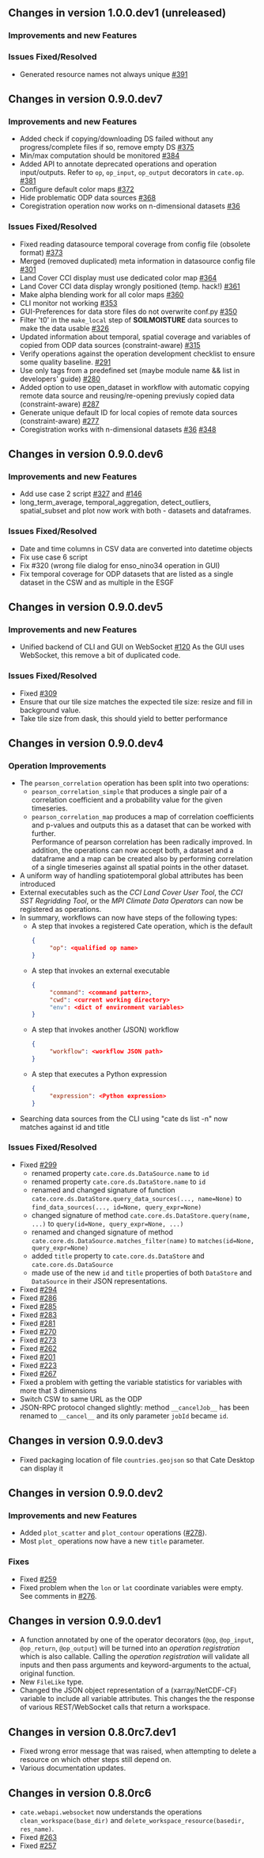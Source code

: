## Changes in version 1.0.0.dev1 (unreleased)

### Improvements and new Features

### Issues Fixed/Resolved

* Generated resource names not always unique
  [#391](https://github.com/CCI-Tools/cate/issues/391)
  
## Changes in version 0.9.0.dev7

### Improvements and new Features

* Added check if copying/downloading DS failed without any progress/complete files
  if so, remove empty DS
  [#375](https://github.com/CCI-Tools/cate/issues/375)
* Min/max computation should be monitored
  [#384](https://github.com/CCI-Tools/cate/issues/384)
* Added API to annotate deprecated operations and operation input/outputs.
  Refer to `op`, `op_input`, `op_output` decorators in `cate.op`.
  [#381](https://github.com/CCI-Tools/cate/issues/381)
* Configure default color maps
  [#372](https://github.com/CCI-Tools/cate/issues/372)
* Hide problematic ODP data sources
  [#368](https://github.com/CCI-Tools/cate/issues/368)
* Coregistration operation now works on n-dimensional datasets
  [#36](https://github.com/CCI-Tools/cate/issues/36)

### Issues Fixed/Resolved

* Fixed reading datasource temporal coverage from config file (obsolete format)
  [#373](https://github.com/CCI-Tools/cate/issues/373)
* Merged (removed duplicated) meta information in datasource config file
  [#301](https://github.com/CCI-Tools/cate/issues/301)
* Land Cover CCI display must use dedicated color map
  [#364](https://github.com/CCI-Tools/cate/issues/364)
* Land Cover CCI data display wrongly positioned (temp. hack!)
  [#361](https://github.com/CCI-Tools/cate/issues/361)
* Make alpha blending work for all color maps
  [#360](https://github.com/CCI-Tools/cate/issues/360)
* CLI monitor not working
  [#353](https://github.com/CCI-Tools/cate/issues/353)
* GUI-Preferences for data store files do not overwrite conf.py
  [#350](https://github.com/CCI-Tools/cate/issues/350)
* Filter 't0' in the `make_local` step of **SOILMOISTURE** data sources to make the data usable
  [#326](https://github.com/CCI-Tools/cate/issues/326)
* Updated information about temporal, spatial coverage and variables of copied from ODP data sources (constraint-aware)
  [#315](https://github.com/CCI-Tools/cate/issues/315)
* Verify operations against the operation development checklist to ensure some
  quality baseline.
  [#291](https://github.com/CCI-Tools/cate/issues/291)
* Use only tags from a predefined set (maybe module name && list in developers' guide)
  [#280](https://github.com/CCI-Tools/cate/issues/280)
* Added option to use open_dataset in workflow with automatic copying remote data source and reusing/re-opening previusly copied data (constraint-aware)
  [#287](https://github.com/CCI-Tools/cate/issues/287)
* Generate unique default ID for local copies of remote data sources (constraint-aware)
  [#277](https://github.com/CCI-Tools/cate/issues/277)
* Coregistration works with n-dimensional datasets
  [#36](https://github.com/CCI-Tools/cate/issues/36)
  [#348](https://github.com/CCI-Tools/cate/issues/348)

## Changes in version 0.9.0.dev6

### Improvements and new Features

* Add use case 2 script [#327](https://github.com/CCI-Tools/cate/issues/327)
  and [#146](https://github.com/CCI-Tools/cate/issues/146)
* long_term_average, temporal_aggregation, detect_outliers, spatial_subset and plot now work with both - datasets and dataframes.

### Issues Fixed/Resolved

* Date and time columns in CSV data are converted into datetime objects
* Fix use case 6 script
* Fix #320 (wrong file dialog for enso_nino34 operation in GUI)
* Fix temporal coverage for ODP datasets that are listed as a single dataset in the CSW and as multiple in the ESGF

## Changes in version 0.9.0.dev5

### Improvements and new Features

* Unified backend of CLI and GUI on WebSocket [#120](https://github.com/CCI-Tools/cate/issues/120)
  As the GUI uses WebSocket, this remove a bit of duplicated code.

### Issues Fixed/Resolved

* Fixed [#309](https://github.com/CCI-Tools/cate/issues/309)
* Ensure that our tile size matches the expected tile size: resize and fill in background value.
* Take tile size from dask, this should yield to better performance

## Changes in version 0.9.0.dev4

### Operation Improvements

* The `pearson_correlation` operation has been split into two operations:
  * `pearson_correlation_simple` that produces a single pair of a correlation
    coefficient and a probability value for the given timeseries.
  * `pearson_correlation_map` produces a map of correlation coefficients and p-values
    and outputs this as a dataset that can be worked with further.    
  Performance of pearson correlation has been radically improved. In addition, the operations can now
  accept both, a dataset and a dataframe and a map can be created also by
  performing correlation of a single timeseries against all spatial points in the
  other dataset.
* A uniform way of handling spatiotemporal global attributes has been introduced
* External executables such as the *CCI Land Cover User Tool*, the *CCI SST Regridding Tool*, or
  the *MPI Climate Data Operators* can now be registered as operations.
* In summary, workflows can now have steps of the following types:
  - A step that invokes a registered Cate operation, which is the default
    ```json
    {
         "op": <qualified op name>
    } 
    ```
  - A step that invokes an external executable
    ```json
    {
         "command": <command pattern>,
         "cwd": <current working directory>
         "env": <dict of environment variables>
    } 
    ```
  - A step that invokes another (JSON) workflow
    ```json
    {
         "workflow": <workflow JSON path>
    } 
    ```
  - A step that executes a Python expression
    ```json
    {
         "expression": <Python expression>
    } 
    ```
* Searching data sources from the CLI using "cate ds list -n" now matches against id and title


### Issues Fixed/Resolved

* Fixed [#299](https://github.com/CCI-Tools/cate/issues/299)
    * renamed property `cate.core.ds.DataSource.name` to `id` 
    * renamed property `cate.core.ds.DataStore.name` to `id` 
    * renamed and changed signature of function `cate.core.ds.DataStore.query_data_sources(..., name=None)` 
      to `find_data_sources(..., id=None, query_expr=None)`
    * changed signature of method `cate.core.ds.DataStore.query(name, ...)` to `query(id=None, query_expr=None, ...)`
    * renamed and changed signature of method `cate.core.ds.DataSource.matches_filter(name)` to `matches(id=None, query_expr=None)`
    * added `title` property to `cate.core.ds.DataStore` and `cate.core.ds.DataSource`
    * made use of the new `id` and `title` properties of both `DataStore` and `DataSource` in their 
      JSON representations.
* Fixed [#294](https://github.com/CCI-Tools/cate/issues/294)
* Fixed [#286](https://github.com/CCI-Tools/cate/issues/286)
* Fixed [#285](https://github.com/CCI-Tools/cate/issues/285)
* Fixed [#283](https://github.com/CCI-Tools/cate/issues/283)
* Fixed [#281](https://github.com/CCI-Tools/cate/issues/281)
* Fixed [#270](https://github.com/CCI-Tools/cate/issues/270)
* Fixed [#273](https://github.com/CCI-Tools/cate/issues/273)
* Fixed [#262](https://github.com/CCI-Tools/cate/issues/262)
* Fixed [#201](https://github.com/CCI-Tools/cate/issues/201)
* Fixed [#223](https://github.com/CCI-Tools/cate/issues/223)
* Fixed [#267](https://github.com/CCI-Tools/cate/issues/267)
* Fixed a problem with getting the variable statistics for variables with more that 3 dimensions
* Switch CSW to same URL as the ODP
* JSON-RPC protocol changed slightly: method `__cancelJob__` has been renamed to `__cancel__`
  and its only parameter `jobId` became `id`.

## Changes in version 0.9.0.dev3

* Fixed packaging location of file `countries.geojson` so that Cate Desktop can display it

## Changes in version 0.9.0.dev2

### Improvements and new Features

* Added `plot_scatter` and `plot_contour` operations ([#278](https://github.com/CCI-Tools/cate/issues/278)).
* Most `plot_` operations now have a new `title` parameter.

### Fixes

* Fixed [#259](https://github.com/CCI-Tools/cate/issues/259)
* Fixed problem when the `lon` or `lat` coordinate variables were empty.
  See comments in [#276](https://github.com/CCI-Tools/cate/issues/276).

## Changes in version 0.9.0.dev1

* A function annotated by one of the operator decorators (`@op`, `@op_input`, `@op_return`, `@op_output`) 
  will be turned into an *operation registration* which is also callable.
  Calling the *operation registration* will validate all inputs and then pass arguments and 
  keyword-arguments to the actual, original function.
* New `FileLike` type.    
* Changed the JSON object representation of a (xarray/NetCDF-CF) variable to include all variable 
  attributes. This changes the the response of various REST/WebSocket calls that return a workspace.
  
## Changes in version 0.8.0rc7.dev1

* Fixed wrong error message that was raised, when attempting to delete a resource on which other steps 
  still depend on.
* Various documentation updates.

## Changes in version 0.8.0rc6

* `cate.webapi.websocket` now understands the operations 
  `clean_workspace(base_dir)` and `delete_workspace_resource(basedir, res_name)`.
* Fixed [#263](https://github.com/CCI-Tools/cate/issues/263)
* Fixed [#257](https://github.com/CCI-Tools/cate/issues/257)
